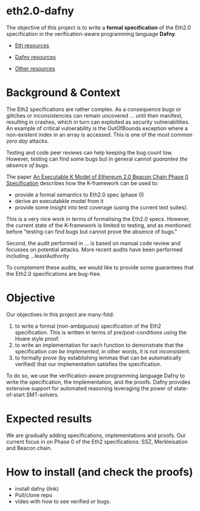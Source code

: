 
# eth2.0-dafny

The objective of this project is to write a **formal specification** of the Eth2.0 specification in the verification-aware programming language **Dafny**.

* [Eth resources](wiki/eth2-specs.md)

* [Dafny resources](wiki/dafny.md)

* [Other resources](wiki/other-resources.md)

# Background & Context

The Eth2 specifications are rather complex.
As a consequence bugs or glitches or inconsistencies can remain uncovered ... until then manifest, resulting in crashes, which in turn can exploited as security vulnerabilities.
An example of critical vulnerability is the OutOfBounds exception where a non-existent index in an array is accessed. This is one of the most common _zero day_ attacks.

Testing and code peer reviews can help keeping the bug count low.
However, testing can find some bugs but in general cannot _guarantee the absence of bugs_.

The paper [An Executable K Model of Ethereum 2.0 Beacon Chain Phase 0 Specification](https://github.com/runtimeverification/beacon-chain-spec/blob/master/report/bck-report.pdf) describes how the K-framework can be used to:

* provide a formal semantics to Eth2.0 spec (phase 0)
* derive an executabkle model from it
* provide some insight into test coverage (using the current test suites).

This is a very nice work in terms of formalising the Eth2.0 specs.
However, the current state of the K-framework is limited to testing, and as mentioned before "testing can find bugs but cannot prove the absence of bugs."

Second, the audit performed in ... is based on manual code review and focusses on potential attacks.
More recent audits have been performed including ...leastAuthority

To complement these audits, we would like to provide some guarantees that the Eth2.0 specifications are bug-free.

# Objective

Our objectives in this project are many-fold:

1. to write a formal (non-ambiguous) specification of the Eth2 specification.
This is written in terms of pre/post-conditions using the Hoare style proof.
2. to write an implementation for each function to demonstrate that the specification _can be implemented_, in other words, it is not inconsistent.
3. to formally prove (by establishing lemmas that can be automatically verified) that our implementation satisfies the specification.

To do so, we use the verification-aware programming language Dafny to write the specification, the implementation, and the proofs.
Dafny provides extensive support for automated reasoning leveraging the power of state-of-start SMT-solvers.

# Expected results

We are gradually adding specifications, implementations and proofs.
Our current focus in on Phase 0 of the Eth2 specifications: SSZ, Merkleisation and Beacon chain.  

# How to install (and check the proofs)

* install dafny (link)
* Pull/clone repo
* video with how to see verified or bugs.